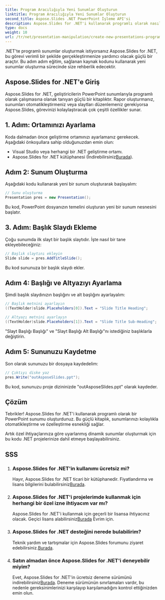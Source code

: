 ```yaml
---
title: Program Aracılığıyla Yeni Sunumlar Oluşturun
linktitle: Program Aracılığıyla Yeni Sunumlar Oluşturun
second_title: Aspose.Slides .NET PowerPoint İşleme API'si
description: Aspose.Slides for .NET'i kullanarak programlı olarak nasıl sunum oluşturacağınızı öğrenin. Verimli otomasyon için kaynak kodlu adım adım kılavuz.
type: docs
weight: 10
url: /tr/net/presentation-manipulation/create-new-presentations-programmatically/
---
```


.NET'te programlı sunumlar oluşturmak istiyorsanız Aspose.Slides for .NET, bu görevi verimli bir şekilde gerçekleştirmenize yardımcı olacak güçlü bir araçtır. Bu adım adım eğitim, sağlanan kaynak kodunu kullanarak yeni sunumlar oluşturma sürecinde size rehberlik edecektir.

## Aspose.Slides for .NET'e Giriş

Aspose.Slides for .NET, geliştiricilerin PowerPoint sunumlarıyla programlı olarak çalışmasına olanak tanıyan güçlü bir kitaplıktır. Rapor oluşturmanız, sunumları otomatikleştirmeniz veya slaytları düzenlemeniz gerekiyorsa Aspose.Slides, görevinizi kolaylaştıracak çok çeşitli özellikler sunar.

## 1. Adım: Ortamınızı Ayarlama

Koda dalmadan önce geliştirme ortamınızı ayarlamanız gerekecek. Aşağıdaki önkoşullara sahip olduğunuzdan emin olun:

- Visual Studio veya herhangi bir .NET geliştirme ortamı.
-  Aspose.Slides for .NET kütüphanesi (İndirebilirsiniz[Burada](https://releases.aspose.com/slides/net/)).

## Adım 2: Sunum Oluşturma

Aşağıdaki kodu kullanarak yeni bir sunum oluşturarak başlayalım:

```csharp
// Sunu oluşturma
Presentation pres = new Presentation();
```

Bu kod, PowerPoint dosyanızın temelini oluşturan yeni bir sunum nesnesini başlatır.

## 3. Adım: Başlık Slaydı Ekleme

Çoğu sunumda ilk slayt bir başlık slaytıdır. İşte nasıl bir tane ekleyebileceğiniz:

```csharp
// Başlık slaytını ekleyin
Slide slide = pres.AddTitleSlide();
```

Bu kod sununuza bir başlık slaydı ekler.

## Adım 4: Başlığı ve Altyazıyı Ayarlama

Şimdi başlık slaydınızın başlığını ve alt başlığını ayarlayalım:

```csharp
// Başlık metnini ayarlayın
((TextHolder)slide.Placeholders[0]).Text = "Slide Title Heading";

// Altyazı metnini ayarlayın
((TextHolder)slide.Placeholders[1]).Text = "Slide Title Sub-Heading";
```

"Slayt Başlığı Başlığı" ve "Slayt Başlığı Alt Başlığı"nı istediğiniz başlıklarla değiştirin.

## Adım 5: Sununuzu Kaydetme

Son olarak sununuzu bir dosyaya kaydedelim:

```csharp
// Çıktıyı diske yaz
pres.Write("outAsposeSlides.ppt");
```

Bu kod, sununuzu proje dizininizde "outAsposeSlides.ppt" olarak kaydeder.

## Çözüm

Tebrikler! Aspose.Slides for .NET'i kullanarak programlı olarak bir PowerPoint sunumu oluşturdunuz. Bu güçlü kitaplık, sunumlarınızı kolaylıkla otomatikleştirme ve özelleştirme esnekliği sağlar.

Artık özel ihtiyaçlarınıza göre uyarlanmış dinamik sunumlar oluşturmak için bu kodu .NET projelerinize dahil etmeye başlayabilirsiniz.

## SSS

1. ### Aspose.Slides for .NET'in kullanımı ücretsiz mi?
    Hayır, Aspose.Slides for .NET ticari bir kütüphanedir. Fiyatlandırma ve lisans bilgilerini bulabilirsiniz[Burada](https://purchase.aspose.com/buy).

2. ### Aspose.Slides for .NET'i projelerimde kullanmak için herhangi bir özel izne ihtiyacım var mı?
    Aspose.Slides for .NET'i kullanmak için geçerli bir lisansa ihtiyacınız olacak. Geçici lisans alabilirsiniz[Burada](https://purchase.aspose.com/temporary-license/) Evrim için.

3. ### Aspose.Slides for .NET desteğini nerede bulabilirim?
    Teknik yardım ve tartışmalar için Aspose.Slides forumunu ziyaret edebilirsiniz.[Burada](https://forum.aspose.com/).

4. ### Satın almadan önce Aspose.Slides for .NET'i deneyebilir miyim?
    Evet, Aspose.Slides for .NET'in ücretsiz deneme sürümünü indirebilirsiniz[Burada](https://releases.aspose.com/). Deneme sürümünün sınırlamaları vardır, bu nedenle gereksinimlerinizi karşılayıp karşılamadığını kontrol ettiğinizden emin olun.